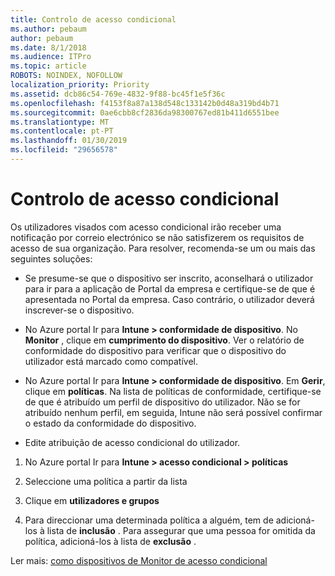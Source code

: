 ```yaml
---
title: Controlo de acesso condicional
ms.author: pebaum
author: pebaum
ms.date: 8/1/2018
ms.audience: ITPro
ms.topic: article
ROBOTS: NOINDEX, NOFOLLOW
localization_priority: Priority
ms.assetid: dcb86c54-769e-4832-9f88-bc45f1e5f36c
ms.openlocfilehash: f4153f8a87a138d548c133142b0d48a319bd4b71
ms.sourcegitcommit: 0ae6cbb8cf2836da98300767ed81b411d6551bee
ms.translationtype: MT
ms.contentlocale: pt-PT
ms.lasthandoff: 01/30/2019
ms.locfileid: "29656578"
---
```

# <a name="monitoring-conditional-access"></a>Controlo de acesso condicional

Os utilizadores visados com acesso condicional irão receber uma notificação por correio electrónico se não satisfizerem os requisitos de acesso de sua organização. Para resolver, recomenda-se um ou mais das seguintes soluções:
  
- Se presume-se que o dispositivo ser inscrito, aconselhará o utilizador para ir para a aplicação de Portal da empresa e certifique-se de que é apresentada no Portal da empresa. Caso contrário, o utilizador deverá inscrever-se o dispositivo.
    
- No Azure portal Ir para **Intune \> conformidade de dispositivo**. No **Monitor** , clique em **cumprimento do dispositivo**. Ver o relatório de conformidade do dispositivo para verificar que o dispositivo do utilizador está marcado como compatível. 
    
- No Azure portal Ir para **Intune \> conformidade de dispositivo**. Em **Gerir**, clique em **políticas**. Na lista de políticas de conformidade, certifique-se de que é atribuído um perfil de dispositivo do utilizador. Não se for atribuído nenhum perfil, em seguida, Intune não será possível confirmar o estado da conformidade do dispositivo. 
    
- Edite atribuição de acesso condicional do utilizador.
    
1. No Azure portal Ir para **Intune \> acesso condicional \> políticas**
    
2. Seleccione uma política a partir da lista
    
3. Clique em **utilizadores e grupos**
    
4. Para direccionar uma determinada política a alguém, tem de adicioná-los à lista de **inclusão** . Para assegurar que uma pessoa for omitida da política, adicioná-los à lista de **exclusão** . 
    
Ler mais: [como dispositivos de Monitor de acesso condicional](https://docs.microsoft.com/intune/conditional-access-exchange-monitor)
  

